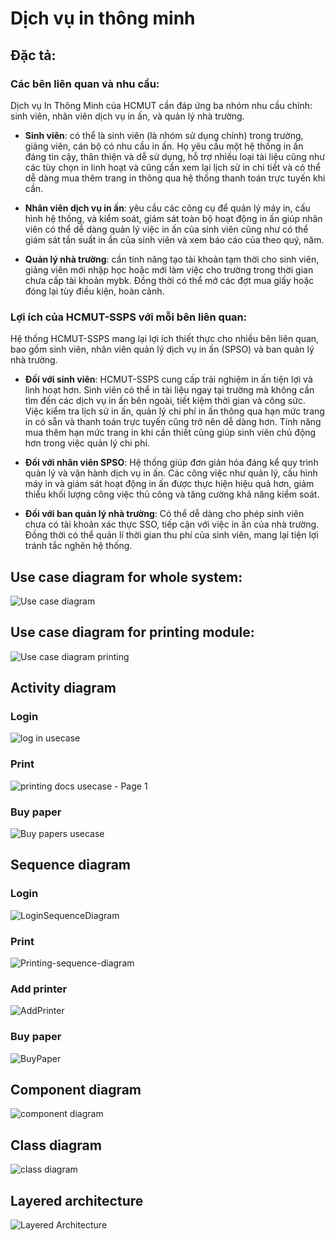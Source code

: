 # Dịch vụ in thông minh 

## Đặc tả:
### Các bên liên quan và nhu cầu:
Dịch vụ In Thông Minh của HCMUT cần đáp ứng ba nhóm nhu cầu chính: sinh viên, nhân viên dịch vụ in ấn, và quản lý nhà trường.

- **Sinh viên**: có thể là sinh viên (là nhóm sử dụng chính) trong trường, giảng viên, cán bộ có nhu cầu in ấn. Họ yêu cầu một hệ thống in ấn đáng tin cậy, thân thiện và dễ sử dụng, hỗ trợ nhiều loại tài liệu cũng như các tùy chọn in linh hoạt và cũng cần xem lại lịch sử in chi tiết và có thể dễ dàng mua thêm trang in thông qua hệ thống thanh toán trực tuyến khi cần.

- **Nhân viên dịch vụ in ấn**: yêu cầu các công cụ để quản lý máy in, cấu hình hệ thống, và kiểm soát, giám sát toàn bộ hoạt động in ấn giúp nhân viên có thể dễ dàng quản lý việc in ấn của sinh viên cũng như có thể giám sát tần suất in ấn của sinh viên và xem báo cáo của theo quý, năm.

- **Quản lý nhà trường**: cần tính năng tạo tài khoản tạm thời cho sinh viên, giảng viên mới nhập học hoặc mới làm việc cho trường trong thời gian chưa cấp tài khoản mybk. Đồng thời có thể mở các đợt mua giấy hoặc đóng lại tùy điều kiện, hoàn cảnh.

### Lợi ích của HCMUT-SSPS với mỗi bên liên quan:
Hệ thống HCMUT-SSPS mang lại lợi ích thiết thực cho nhiều bên liên quan, bao gồm sinh viên, nhân viên quản lý dịch vụ in ấn (SPSO) và ban quản lý nhà trường.

- **Đối với sinh viên**: HCMUT-SSPS cung cấp trải nghiệm in ấn tiện lợi và linh hoạt hơn. Sinh viên có thể in tài liệu ngay tại trường mà không cần tìm đến các dịch vụ in ấn bên ngoài, tiết kiệm thời gian và công sức. Việc kiểm tra lịch sử in ấn, quản lý chi phí in ấn thông qua hạn mức trang in có sẵn và thanh toán trực tuyến cũng trở nên dễ dàng hơn. Tính năng mua thêm hạn mức trang in khi cần thiết cũng giúp sinh viên chủ động hơn trong việc quản lý chi phí.

- **Đối với nhân viên SPSO**: Hệ thống giúp đơn giản hóa đáng kể quy trình quản lý và vận hành dịch vụ in ấn. Các công việc như quản lý, cấu hình máy in và giám sát hoạt động in ấn được thực hiện hiệu quả hơn, giảm thiểu khối lượng công việc thủ công và tăng cường khả năng kiểm soát.

- **Đối với ban quản lý nhà trường**: Có thể dễ dàng cho phép sinh viên chưa có tài khoản xác thực SSO, tiếp cận với việc in ấn của nhà trường. Đồng thời có thể quản lí thời gian thu phí của sinh viên, mang lại tiện lợi tránh tắc nghẽn hệ thống.


## Use case diagram for whole system:
![Use case diagram](https://github.com/user-attachments/assets/52b0db28-7c93-4f26-b54b-e64c508e84ab)


## Use case diagram for printing module:
![Use case diagram printing](https://github.com/user-attachments/assets/540feb01-c9bc-408a-9369-f7f99eef0686)


## Activity diagram

### Login
![log in usecase](https://github.com/user-attachments/assets/aa27ec16-b4ad-4ae4-991f-2229c32d6bfd)


### Print
![printing docs usecase - Page 1](https://github.com/user-attachments/assets/05239cdc-71de-4226-8e76-66c661db9eb8)


### Buy paper
![Buy papers usecase](https://github.com/user-attachments/assets/281a77b4-c8e4-4aff-99bf-1c503154c9ca)



## Sequence diagram

### Login
![LoginSequenceDiagram](https://github.com/user-attachments/assets/7fd2c5fd-7246-4d7e-bceb-2bd3586de676)


### Print
![Printing-sequence-diagram](https://github.com/user-attachments/assets/2322bc64-0dbb-491d-bd43-4f2d39e4db53)


### Add printer 
![AddPrinter](https://github.com/user-attachments/assets/f926ead4-2d31-4633-84ac-b2445f853276)



### Buy paper
![BuyPaper](https://github.com/user-attachments/assets/ca2975ed-8390-42f9-b768-469ac76eb005)




## Component diagram
![component diagram](https://github.com/user-attachments/assets/0a185699-1aab-4777-be2f-17ffbba82060)


## Class diagram
![class diagram](https://github.com/user-attachments/assets/c8298299-5b3a-4bfb-85ed-0fa13ea136a0)


## Layered architecture 
![Layered Architecture](https://github.com/user-attachments/assets/6148036a-f567-43db-ac2f-f3c10774ef55)

